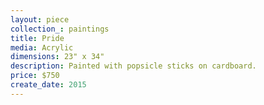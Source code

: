 ```yaml
---
layout: piece
collection_: paintings
title: Pride
media: Acrylic
dimensions: 23" x 34"
description: Painted with popsicle sticks on cardboard.
price: $750
create_date: 2015
---
```

